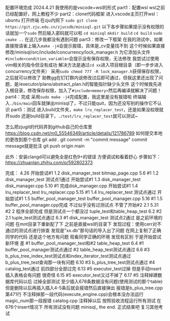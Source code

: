 配置环境完成 2024.4.21
我使用的是vscode+wsl的形式
part1：配置wsl
    wsl之前已经配置好，网上教程不少
part2：clone代码框架
    进入vscode主页打开wsl：ubuntu
    打开终端 在zju内网下 ```sudo git clone https://git.zju.edu.cn/zjucsdb/minisql.git```
    以下各步骤如果提示没有权限的话就加一个```sudo``` 然后输入密码就可以啦
    ```cd minisql```
    ```mkdir build```
    ```cd build```
    ```sudo cmake ..```
    在这几步我都没有遇到问题
part3：修改一下框架
    在我的测试中，如果直接按语雀上输入```make -j4```会提示报错，具体是_cv变量找不到
    这个时候如果直接修改/minisql/src/include/concurrency/lock_manager.h
    为它添加头文件```#include<condition_variable>```会提示没有保存权限，无法修改
    我尝试过使用vim相关的指令但没有成功
    解决方法是通过```cd xx```进入项目根目录（即一步步进入concurrency文件夹）
    采用```sudo chmod 777 -R lock_manager.h```获得保存权限，之后就可以修改了
    助教gg在钉钉群内说修改过后即可通过，但我这里还出现了问题，是/executor/plans/abstract_plan.h的智能指针缺少头文件
    这个时候我先进入根目录，修改保存权限，加入了```#include<memory>```然后再编译就解决了问题！
part4：完成
    采用```sudo make -j4```完成配置，我这里是没有报错啦
    终端输入```./bin/main```回车就弹出minisql了，不过只能quit，因为还没写别的操作它不认识
part5：测试
    进入build文件夹，```make lru_replacer_test```，还是如果没权限就开sudo
    还是build目录下，```./test/lru_replacer_test```就可以测试~

怎么把zjugit的代码弄到github自己的仓库里
https://blog.csdn.net/m0_55546349/article/details/121786789
如何提交本地的更改到那个仓库
git add .
git commit -m "commit message" commit message就是批注
git push origin main

此外：安装clangd可以避免全是红色9+的错误 方便调试和看着舒心
步骤如下：
https://zhuanlan.zhihu.com/p/592802373

完成：
    4.26    开始尝试#1 1.2 disk_manager_test bitmap_page.cpp
    5.6     #1 1.2 disk_manager_test 测试点1通过 开始尝试#1 1.3 disk_manager_test disk_manager.cpp
    5.10    #1 完成disk_manager.cpp 开始尝试#1 1.4 lru_replacer_test lru_replacer.cpp
    5.15    #1 1.4 lru_replacer_test 测试点通过 开始尝试#1 1.5 buffer_pool_manager_test buffer_pool_manager.cpp
    5.16    #1 1.5 buffer_pool_manager.cpp完成 不过似乎没有过测试点 不管了开始#2 2.1
    5.31    #2 2 程序全部完成 但是测试点一个都没过 tuple_test和table_heap_test
    6.2     #2 2.1 tuple_test测试点通过
    6.3     #1 disk_manager_test 测试点2通过 是之前环境的问题 在mnt目录下重新配了下 之前是直接wsl的目录下
               发现过程：使用cerr对不通过的测试点进行排查 发现是"xx.db"那句话的导入出了问题 在网上复制了正确同学的代码 还是这个地方有问题 观看同学正确的环境 发现有区别 于是开始尝试新环境
            差 #1 buffer_pool_manager_test和#2 table_heap_test
    6.4     #1 buffer_pool_manager测试点通过 #2 table_heap_test测试点通过
    6.6     #3 b_plus_tree_index_test测试点和index_iterator_test测试点通过 b_plus_tree_test查询那一块有问题
    6.10    #3 b_plus_tree_test测试点通过 #4 catalog_test通过 前四部分全部过完
    6.13    #5 executor_test过掉 但是手动insert插入表格会有问题 很奇怪
    6.15    #5 executor_test又过不掉了
    6.17    #5 注释掉建数据库代码以后 过掉全部测试 至少插入678条数据没有问题(使用测试的那个table) 但是删除以后再插入插入4-5条后就会报错然后直接弹出 报错是b_plus_tree.cpp第471行 不注释掉那一段代码(execute_engine.cpp)会根本没办法运行 magic_num那一段报错 catalog.cpp 
        注释掉以后 按照验收流程运行所有测试 在676个insert情况下 所有测试没有问题 
        minisql_ the end. 正式结束吧 复习其他考试